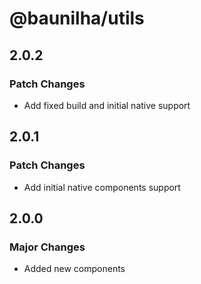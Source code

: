 # @baunilha/utils

## 2.0.2

### Patch Changes

- Add fixed build and initial native support

## 2.0.1

### Patch Changes

- Add initial native components support

## 2.0.0

### Major Changes

- Added new components
